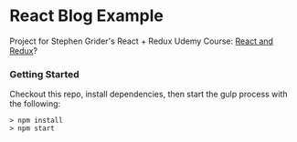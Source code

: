 # React Blog Example

Project for Stephen Grider's React + Redux Udemy Course: [React and Redux](https://www.udemy.com/react-redux/)?

### Getting Started

Checkout this repo, install dependencies, then start the gulp process with the following:

```
> npm install
> npm start
```
